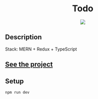 <h1 align="center">Todo</h1>
<p align="center">
  <img src="https://img.shields.io/badge/made%20by-opv1-blue.svg">
</p>

## Description

Stack: MERN + Redux + TypeScript

## [See the project](https://todo-mern-opv1.herokuapp.com)

## Setup

```
npm run dev
```
